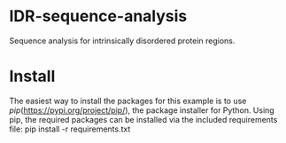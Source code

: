 # IDR-sequence-analysis
 Sequence analysis for intrinsically disordered protein regions.

 # Install
 The easiest way to install the packages for this example is to use *pip*(https://pypi.org/project/pip/), the package installer for Python. Using pip, the required packages can be installed via the included requirements file:
    pip install -r requirements.txt
